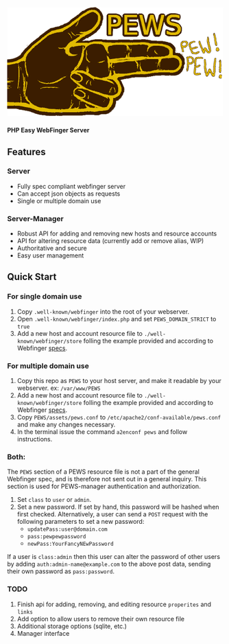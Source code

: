 ![#PEWS (Pew! Pew!)](assets/logo.png)
---------------------------------------------------
#### PHP Easy WebFinger Server

## Features
### Server
* Fully spec compliant webfinger server 
* Can accept json objects as requests
* Single or multiple domain use
### Server-Manager 
* Robust API for adding and removing new hosts and resource accounts
* API for altering resource data (currently add or remove alias, WIP)
* Authoritative and secure
* Easy user management
## Quick Start
### For single domain use
1. Copy `.well-known/webfinger` into the root of your webserver.
2. Open `.well-known/webfinger/index.php` and set `PEWS_DOMAIN_STRICT` to `true`
3. Add a new host and account resource file to `./well-known/webfinger/store` folling the example provided and according to Webfinger [specs](https://tools.ietf.org/html/rfc7033).
### For multiple domain use
1. Copy this repo as `PEWS` to your host server, and make it readable by your webserver. ex: `/var/www/PEWS`
2. Add a new host and account resource file to `./well-known/webfinger/store` folling the example provided and according to Webfinger [specs](https://tools.ietf.org/html/rfc7033).
3. Copy `PEWS/assets/pews.conf` to `/etc/apache2/conf-available/pews.conf` and make any changes necessary.
4. In the terminal issue the command `a2enconf pews` and follow instructions.
### Both:
The `PEWS` section of a PEWS resource file is not a part of the general Webfinger spec, and is therefore not sent out in a general inquiry. This section is used for PEWS-manager authentication and authorization.  
1. Set `class` to `user` or `admin`.  
2. Set a new password. If set by hand, this password will be hashed when first checked. Alternatively, a user can send a `POST` request with the following parameters to set a new password:   
	* `updatePass:user@domain.com`  
	* `pass:pewpewpassword`  
	* `newPass:YourFancyNEwPassword`  

If a user is `class:admin` then this user can alter the password of other users by adding `auth:admin-name@example.com` to the above post data, sending their own password as `pass:password`.
### TODO
1. Finish api for adding, removing, and editing resource `properites` and `links`
2. Add option to allow users to remove their own resource file
3. Additional storage options (sqlite, etc.)
4. Manager interface
